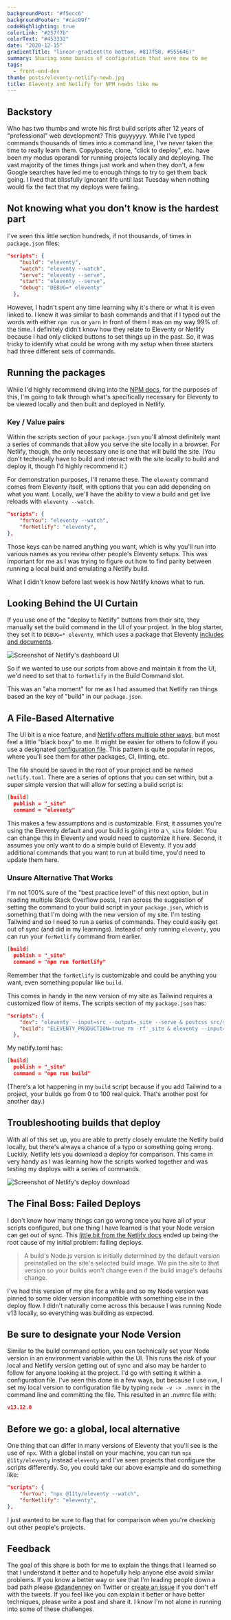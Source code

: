 ```yaml
---
backgroundPost: "#f5ecc6"
backgroundFooter: "#cac09f"
codeHighlighting: true
colorLink: "#257f7b"
colorText: "#453332"
date: "2020-12-15"
gradientTitle: "linear-gradient(to bottom, #817f58, #555646)"
summary: Sharing some basics of configuration that were new to me
tags:
  - front-end-dev
thumb: posts/eleventy-netlify-newb.jpg
title: Eleventy and Netlify for NPM newbs like me
---
```


## Backstory

Who has two thumbs and wrote his first build scripts after 12 years of "professional" web development? This guyyyyyy. While I've typed commands thousands of times into a command line, I've never taken the time to really learn them. Copy/paste, clone, "click to deploy", etc. have been my modus operandi for running projects locally and deploying. The vast majority of the times things just work and when they don't, a few Google searches have led me to enough things to try to get them back going. I lived that blissfully ignorant life until last Tuesday when nothing would fix the fact that my deploys were failing.

## Not knowing what you don't know is the hardest part

I've seen this little section hundreds, if not thousands, of times in `package.json` files:

```json
"scripts": {
    "build": "eleventy",
    "watch": "eleventy --watch",
    "serve": "eleventy --serve",
    "start": "eleventy --serve",
    "debug": "DEBUG=* eleventy"
  },
```

However, I hadn't spent any time learning why it's there or what it is even linked to. I knew it was similar to bash commands and that if I typed out the words with either `npm run` or `yarn` in front of them I was on my way 99% of the time. I definitely didn't know how they relate to Eleventy or Netlify because I had only clicked buttons to set things up in the past. So, it was tricky to identify what could be wrong with my setup when three starters had three different sets of commands.

## Running the packages

While I'd highly recommend diving into the [NPM docs](https://docs.npmjs.com/about-packages-and-modules), for the purposes of this, I'm going to talk through what's specifically necessary for Eleventy to be viewed locally and then built and deployed in Netlify.

### Key / Value pairs

Within the scripts section of your `package.json` you'll almost definitely want a series of commands that allow you serve the site locally in a browser. For Netlify, though, the only necessary one is one that will build the site. (You don't technically have to build and interact with the site locally to build and deploy it, though I'd highly recommend it.)

For demonstration purposes, I'll rename these. The `eleventy` command comes from Eleventy itself, with options that you can add depending on what you want. Locally, we'll have the ability to view a build and get live reloads with `eleventy --watch`.

```json
"scripts": {
	"forYou": "eleventy --watch",
	"forNetlify": "eleventy",
},
```

Those keys can be named anything you want, which is why you'll run into various names as you review other people's Eleventy setups. This was important for me as I was trying to figure out how to find parity between running a local build and emulating a Netlify build.

What I didn't know before last week is how Netlify knows what to run.

## Looking Behind the UI Curtain

If you use one of the "deploy to Netlify" buttons from their site, they manually set the build command in the UI of your project. In the blog starter, they set it to `DEBUG=* eleventy`, which uses a package that Eleventy [includes and documents](https://www.11ty.dev/docs/debugging/).

![Screenshot of Netlify's dashboard UI](/img/posts/front-end-dev/eleventy-and-netlify-for-npm-newbs/screenshot-build-command.png)

So if we wanted to use our scripts from above and maintain it from the UI, we'd need to set that to `forNetlify` in the Build Command slot.

This was an "aha moment" for me as I had assumed that Netlify ran things based an the key of "build" in our `package.json`.

## A File-Based Alternative

The UI bit is a nice feature, and [Netlify offers multiple other ways](https://docs.netlify.com/configure-builds/file-based-configuration), but most feel a little "black boxy" to me. It might be easier for others to follow if you use a designated [configuration file](https://docs.netlify.com/configure-builds/file-based-configuration/). This pattern is quite popular in repos, where you'll see them for other packages, CI, linting, etc.

The file should be saved in the root of your project and be named `netlify.toml`.
There are a series of options that you can set within, but a super simple version that will allow for setting a build script is:

```json
[build]
  publish = "_site"
  command = "eleventy"
```

This makes a few assumptions and is customizable. First, it assumes you're using the Eleventy default and your build is going into a `\_site` folder. You can change this in Eleventy and would need to customize it here. Second, it assumes you only want to do a simple build of Eleventy. If you add additional commands that you want to run at build time, you'd need to update them here.

### Unsure Alternative That Works

I'm not 100% sure of the "best practice level" of this next option, but in reading multiple Stack Overflow posts, I ran across the suggestion of setting the command to your build script in your `package.json`, which is something that I'm doing with the new version of my site. I'm testing Tailwind and so I need to run a series of commands. They could easily get out of sync (and did in my learnings). Instead of only running `eleventy`, you can run your `forNetlify` command from earlier.

```json
[build]
  publish = "_site"
  command = "npm run forNetlify"
```

Remember that the `forNetlify` is customizable and could be anything you want, even something popular like `build`.

This comes in handy in the new version of my site as Tailwind requires a customized flow of items. The scripts section of my `package.json` has:

```json
"scripts": {
    "dev": "eleventy --input=src --output=_site --serve & postcss src/styles/tailwind.css --o _tmp/style.css --watch",
    "build": "ELEVENTY_PRODUCTION=true rm -rf _site & eleventy --input=src --output=_site & NODE_ENV=production postcss src/styles/tailwind.css --o _site/styles/style.css"
  },
```

My netlify.toml has:

```json
[build]
  publish = "_site"
  command = "npm run build"
```

(There's a lot happening in my `build` script because if you add Tailwind to a project, your builds go from 0 to 100 real quick. That's another post for another day.)

## Troubleshooting builds that deploy

With all of this set up, you are able to pretty closely emulate the Netlify build locally, but there's always a chance of a typo or something going wrong. Luckily, Netlify lets you download a deploy for comparison. This came in very handy as I was learning how the scripts worked together and was testing my deploys with a series of commands.

![Screenshot of Netlify's deploy download](/img/posts/front-end-dev/eleventy-and-netlify-for-npm-newbs/screenshot-deploy-download.png)

## The Final Boss: Failed Deploys

I don't know how many things can go wrong once you have all of your scripts configured, but one thing I have learned is that your Node version can get out of sync. This [little bit from the Netlify docs](https://docs.netlify.com/configure-builds/manage-dependencies/#node-js-and-javascript) ended up being the root cause of my initial problem: failing deploys.

> A build's Node.js version is initially determined by the default version preinstalled on the site's selected build image. We pin the site to that version so your builds won't change even if the build image's defaults change.

I've had this version of my site for a while and so my Node version was pinned to some older version incompatible with something else in the deploy flow. I didn't naturally come across this because I was running Node v13 locally, so everything was building as expected.

## Be sure to designate your Node Version

Similar to the build command option, you can technically set your Node version in an environment variable within the UI. This runs the risk of your local and Netlify version getting out of sync and also may be harder to follow for anyone looking at the project. I'd go with setting it within a configuration file. I've seen this done in a few ways, but because I use `nvm`, I set my local version to configuration file by typing `node -v -> .nvmrc` in the command line and committing the file. This resulted in an .nvmrc file with:

```json
v13.12.0
```

## Before we go: a global, local alternative

One thing that can differ in many versions of Eleventy that you'll see is the use of `npx`. With a global install on your machine, you can run `npx @11ty/eleventy` instead `eleventy` and I've seen projects that configure the scripts differently. So, you could take our above example and do something like:

```json
"scripts": {
	"forYou": "npx @11ty/eleventy --watch",
	"forNetlify": "eleventy",
},
```

I just wanted to be sure to flag that for comparison when you're checking out other people's projects.

## Feedback

The goal of this share is both for me to explain the things that I learned so that I understand it better and to hopefully help anyone else avoid similar problems. If you know a better way or see that I'm leading people down a bad path please [@dandenney](https://twitter.com/dandenney) on Twitter or [create an issue](https://github.com/dandenney/dandenney.com-eleventy/issues) if you don't eff with the tweets. If you feel like you can explain it better or have better techniques, please write a post and share it. I know I'm not alone in running into some of these challenges.
